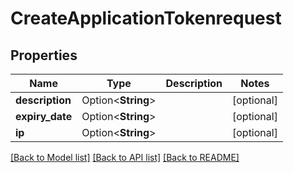 # CreateApplicationTokenrequest

## Properties

Name | Type | Description | Notes
------------ | ------------- | ------------- | -------------
**description** | Option<**String**> |  | [optional]
**expiry_date** | Option<**String**> |  | [optional]
**ip** | Option<**String**> |  | [optional]

[[Back to Model list]](../README.md#documentation-for-models) [[Back to API list]](../README.md#documentation-for-api-endpoints) [[Back to README]](../README.md)


